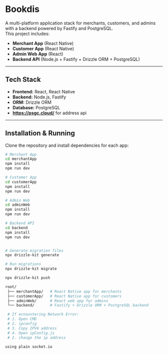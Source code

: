 # Bookdis

A multi-platform application stack for merchants, customers, and admins with a backend powered by Fastify and PostgreSQL.  
This project includes:  
- **Merchant App** (React Native)  
- **Customer App** (React Native)  
- **Admin Web App** (React)  
- **Backend API** (Node.js + Fastify + Drizzle ORM + PostgreSQL)  

---

## Tech Stack
- **Frontend:** React, React Native  
- **Backend:** Node.js, Fastify  
- **ORM:** Drizzle ORM  
- **Database:** PostgreSQL
- **https://psgc.cloud/** for address api 

---

## Installation & Running

Clone the repository and install dependencies for each app:

```bash
# Merchant App
cd merchantApp
npm install
npm run dev

# Customer App
cd customerApp
npm install
npm run dev

# Admin Web
cd adminWeb
npm install 
npm run dev

# Backend API
cd backend
npm install
npm run dev


# Generate migration files
npx drizzle-kit generate

# Run migrations
npx drizzle-kit migrate

npx drizzle-kit push

root/
 ├── merchantApp/   # React Native app for merchants
 ├── customerApp/   # React Native app for customers
 ├── adminWeb/      # React web app for admins
 └── backend/       # Fastify + Drizzle ORM + PostgreSQL backend

 # If ecnountering Network Error:
 # 1. Open CMD
 # 2. ipconfig
 # 3. Copy IPV4 address
 # 4. Open ipConfig.js
 # 2. change the ip address

using plain socket.io